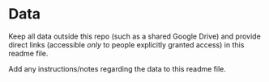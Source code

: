 # Data

Keep all data outside this repo (such as a shared Google Drive) and provide direct links (accessible *only* to people explicitly granted access) in this readme file.

Add any instructions/notes regarding the data to this readme file.
